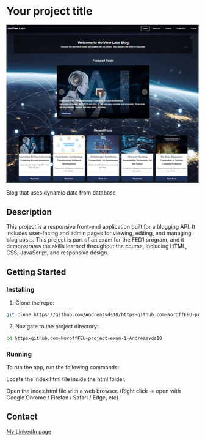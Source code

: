 # Your project title

![image](https://raw.githubusercontent.com/Andreasvds10/https-github.com-NoroffFEU-project-exam-1-Andreasvds10/refs/heads/main/overviewhotview.png)

Blog that uses dynamic data from database

## Description

This project is a responsive front-end application built for a blogging API.
It includes user-facing and admin pages for viewing, editing, and managing blog posts.
This project is part of an exam for the FED1 program, and it demonstrates the skills learned throughout the course, including HTML, CSS, JavaScript, and responsive design.

## Getting Started

### Installing

1. Clone the repo:

```bash
git clone https://github.com/Andreasvds10/https-github.com-NoroffFEU-project-exam-1-Andreasvds10.git
```

2. Navigate to the project directory:

```bash
cd https-github.com-NoroffFEU-project-exam-1-Andreasvds10
```

### Running

To run the app, run the following commands:

Locate the index.html file inside the html folder.

Open the index.html file with a web browser. (Right click -> open with Google Chrome / Firefox / Safari / Edge, etc)

## Contact

[My LinkedIn page](https://www.linkedin.com/in/andreas-van-der-spa-618216341/)
